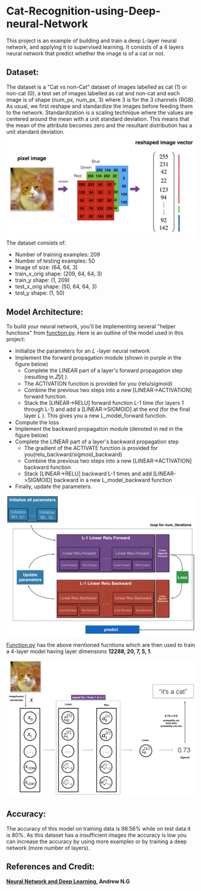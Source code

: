 # Cat-Recognition-using-Deep-neural-Network
This project is an example of building and train a deep L-layer neural network, and applying it to supervised learning. It consists of a 4 layers neural network that predict whether the image is of a cat or not. 

## Dataset:
The dataset is a "Cat vs non-Cat" dataset of images labelled as cat (1) or non-cat (0), a test set of images labelled as cat and non-cat and each image is of shape (num_px, num_px, 3) where 3 is for the 3 channels (RGB). As usual, we first reshape and standardize the images before feeding them to the network. Standardization is a scaling technique where the values are centered around the mean with a unit standard deviation. This means that the mean of the attribute becomes zero and the resultant distribution has a unit standard deviation. 
![Reshape cat images](/images/reshape.png)
The dataset consists of:
* Number of training examples: 209
* Number of testing examples: 50
* Image of size: (64, 64, 3)
* train_x_orig shape: (209, 64, 64, 3)
* train_y shape: (1, 209)
* test_x_orig shape: (50, 64, 64, 3)
* test_y shape: (1, 50)

## Model Architecture: 
To build your neural network, you'll be implementing several "helper functions" from [function.py](https://github.com/shreeyalotankar/Cat-Recognition-using-Deep-neural-Network/blob/main/functions.py).
Here is an outline of the model used in this project:
* Initialize the parameters for an  𝐿 -layer neural network
* Implement the forward propagation module (shown in purple in the figure below)
  * Complete the LINEAR part of a layer's forward propagation step (resulting in  𝑍[𝑙] ).
  * The ACTIVATION function is provided for you (relu/sigmoid)
  * Combine the previous two steps into a new [LINEAR->ACTIVATION] forward function.
  * Stack the [LINEAR->RELU] forward function L-1 time (for layers 1 through L-1) and add a [LINEAR->SIGMOID] at the end (for the final layer  𝐿 ). This gives you a new L_model_forward function.
* Compute the loss
* Implement the backward propagation module (denoted in red in the figure below)
* Complete the LINEAR part of a layer's backward propagation step
  * The gradient of the ACTIVATE function is provided for you(relu_backward/sigmoid_backward)
  * Combine the previous two steps into a new [LINEAR->ACTIVATION] backward function
  * Stack [LINEAR->RELU] backward L-1 times and add [LINEAR->SIGMOID] backward in a new L_model_backward function
* Finally, update the parameters.

![Image of outline](/images/outline.png)

[Function.py](https://github.com/shreeyalotankar/Cat-Recognition-using-Deep-neural-Network/blob/main/functions.py) has the above mentioned fucntions which are then used to train a 4-layer model having layer dimensions **12288, 20, 7, 5, 1**.

![Image of Cat architecture](/images/outlin2.png)

## Accuracy:
The accuracy of this model on training data is 98.56% while on test data it is 80%. As this dataset has a insufficient images the accuracy is low you can increase the accuracy by using more examples or by training a deep network (more number of layers).

## References and Credit:
**[Neural Network and Deep Learning](https://www.coursera.org/learn/neural-networks-deep-learning), Andrew N.G**





